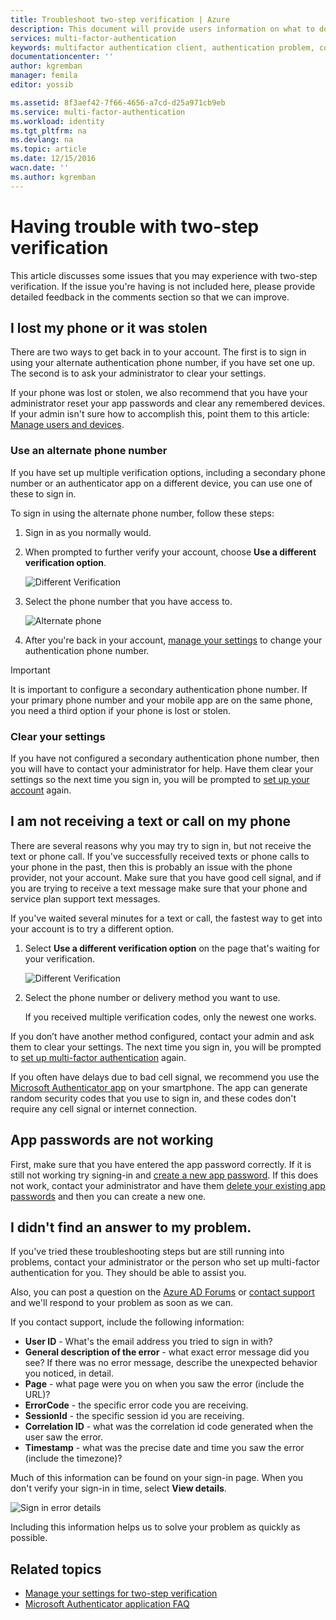 ```yaml
---
title: Troubleshoot two-step verification | Azure
description: This document will provide users information on what to do if they run into an issue with Azure Multi-Factor Authentication.
services: multi-factor-authentication
keywords: multifactor authentication client, authentication problem, correlation ID
documentationcenter: ''
author: kgremban
manager: femila
editor: yossib

ms.assetid: 8f3aef42-7f66-4656-a7cd-d25a971cb9eb
ms.service: multi-factor-authentication
ms.workload: identity
ms.tgt_pltfrm: na
ms.devlang: na
ms.topic: article
ms.date: 12/15/2016
wacn.date: ''
ms.author: kgremban
---
```


# Having trouble with two-step verification
This article discusses some issues that you may experience with two-step verification. If the issue you're having is not included here, please provide detailed feedback in the comments section so that we can improve.

## I lost my phone or it was stolen
There are two ways to get back in to your account. The first is to sign in using your alternate authentication phone number, if you have set one up. The second is to ask your administrator to clear your settings.

If your phone was lost or stolen, we also recommend that you have your administrator reset your app passwords and clear any remembered devices. If your admin isn't sure how to accomplish this, point them to this article: [Manage users and devices](./multi-factor-authentication-manage-users-and-devices.md).

### Use an alternate phone number
If you have set up multiple verification options, including a secondary phone number or an authenticator app on a different device, you can use one of these to sign in.

To sign in using the alternate phone number, follow these steps:

1. Sign in as you normally would.
2. When prompted to further verify your account, choose **Use a different verification option**.

    ![Different Verification](./media/multi-factor-authentication-end-user-manage/differentverification.png)
3. Select the phone number that you have access to.

    ![Alternate phone](./media/multi-factor-authentication-end-user-manage/altphone2.png)
4. After you're back in your account, [manage your settings](./multi-factor-authentication-end-user-manage-settings.md) to change your authentication phone number.

> [!IMPORTANT]
> It is important to configure a secondary authentication phone number. If your primary phone number and your mobile app are on the same phone, you need a third option if your phone is lost or stolen.   

### Clear your settings
If you have not configured a secondary authentication phone number, then you will have to contact your administrator for help. Have them clear your settings so the next time you sign in, you will be prompted to [set up your account](./multi-factor-authentication-end-user-first-time.md) again.

## I am not receiving a text or call on my phone
There are several reasons why you may try to sign in, but not receive the text or phone call. If you've successfully received texts or phone calls to your phone in the past, then this is probably an issue with the phone provider, not your account. Make sure that you have good cell signal, and if you are trying to receive a text message make sure that your phone and service plan support text messages.

If you've waited several minutes for a text or call, the fastest way to get into your account is to try a different option.

1. Select **Use a different verification option** on the page that's waiting for your verification.

    ![Different Verification](./media/multi-factor-authentication-end-user-troubleshoot/diff_option.png)
2. Select the phone number or delivery method you want to use.

    If you received multiple verification codes, only the newest one works.

If you don’t have another method configured, contact your admin and ask them to clear your settings. The next time you sign in, you will be prompted to [set up multi-factor authentication](./multi-factor-authentication-end-user-first-time.md) again.

If you often have delays due to bad cell signal, we recommend you use the [Microsoft Authenticator app](/documentation/articles/microsoft-authenticator-app-how-to/) on your smartphone. The app can generate random security codes that you use to sign in, and these codes don't require any cell signal or internet connection.

## App passwords are not working
First, make sure that you have entered the app password correctly.  If it is still not working try signing-in and [create a new app password](./multi-factor-authentication-end-user-app-passwords.md).  If this does not work, contact your administrator and have them [delete your existing app passwords](./multi-factor-authentication-manage-users-and-devices.md) and then you can create a new one.

## I didn't find an answer to my problem.
If you've tried these troubleshooting steps but are still running into problems, contact your administrator or the person who set up multi-factor authentication for you. They should be able to assist you.

Also, you can post a question on the [Azure AD Forums](https://social.msdn.microsoft.com/Forums/zh-cn/home?forum=WindowsAzureAD) or [contact support](https://support.microsoft.com/zh-cn/contactus) and we'll respond to your problem as soon as we can.

If you contact support, include the following information:

- **User ID** - What's the email address you tried to sign in with?
- **General description of the error** - what exact error message did you see?  If there was no error message, describe the unexpected behavior you noticed, in detail.
- **Page** - what page were you on when you saw the error (include the URL)?
- **ErrorCode** - the specific error code you are receiving.
- **SessionId** - the specific session id you are receiving.
- **Correlation ID** - what was the correlation id code generated when the user saw the error.
- **Timestamp** - what was the precise date and time you saw the error (include the timezone)?

Much of this information can be found on your sign-in page. When you don't verify your sign-in in time, select **View details**.

![Sign in error details](./media/multi-factor-authentication-end-user-troubleshoot/view_details.png)

Including this information helps us to solve your problem as quickly as possible.

## Related topics
- [Manage your settings for two-step verification](./multi-factor-authentication-end-user-manage-settings.md)  
- [Microsoft Authenticator application FAQ](/documentation/articles/microsoft-authenticator-app-faq/)